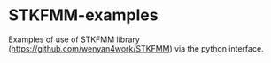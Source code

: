 # STKFMM-examples
Examples of use of STKFMM library (https://github.com/wenyan4work/STKFMM) via the python interface.
